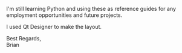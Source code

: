 I'm still learning Python and using these as reference guides for any employment opportunities and future projects.

I used Qt Designer to make the layout.

Best Regards,<br/>
Brian
